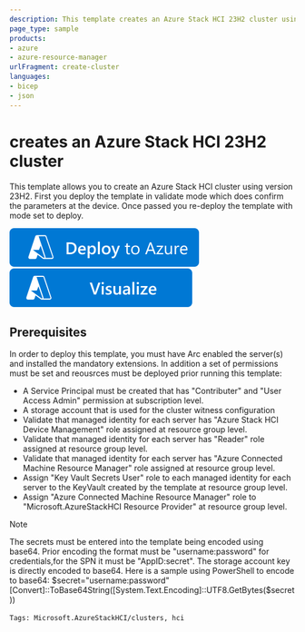 ```yaml
---
description: This template creates an Azure Stack HCI 23H2 cluster using an ARM template.
page_type: sample
products:
- azure
- azure-resource-manager
urlFragment: create-cluster
languages:
- bicep
- json
---
```


# creates an Azure Stack HCI 23H2 cluster

This template allows you to create an Azure Stack HCI cluster using version 23H2. First you deploy the template in validate mode which does confirm the parameters at the device. Once passed you re-deploy the template with mode set to deploy.

[![Deploy To Azure](https://raw.githubusercontent.com/Azure/azure-quickstart-templates/master/1-CONTRIBUTION-GUIDE/images/deploytoazure.svg?sanitize=true)](https://portal.azure.com/#create/Microsoft.Template/uri/https%3A%2F%2Fraw.githubusercontent.com%2FAzure%2Fazure-quickstart-templates%2Fmaster%2Fquickstarts%2Fmicrosoft.azurestackhci%2Fcreate-cluster%2Fazuredeploy.json)
[![Visualize](https://raw.githubusercontent.com/Azure/azure-quickstart-templates/master/1-CONTRIBUTION-GUIDE/images/visualizebutton.svg?sanitize=true)](http://armviz.io/#/?load=https%3A%2F%2Fraw.githubusercontent.com%2FAzure%2Fazure-quickstart-templates%2Fmaster%2Fquickstarts%2Fmicrosoft.azurestackhci%2Fcreate-cluster%2Fazuredeploy.json)

## Prerequisites

In order to deploy this template, you must have Arc enabled the server(s) and installed the mandatory extensions. In addition a set of permissions must be set and reousrces must be deployed prior running this template:

- A Service Principal must be created that has "Contributer" and "User Access Admin" permission at subscription level.
- A storage account that is used for the cluster witness configuration
- Validate that managed identity for each server has "Azure Stack HCI Device Management" role assigned at resource group level.
- Validate that managed identity for each server has "Reader" role assigned at resource group level.
- Validate that managed identity for each server has "Azure Connected Machine Resource Manager" role assigned at resource group level.
- Assign "Key Vault Secrets User" role to each managed identity for each server to the KeyVault created by the template at resource group level.
- Assign "Azure Connected Machine Resource Manager" role to "Microsoft.AzureStackHCI Resource Provider" at resource group level.

> [!NOTE]
> The secrets must be entered into the template being encoded using base64. Prior encoding the format must be "username:password" for credentials,for the SPN it must be "AppID:secret". The storage account key is directly encoded to base64. Here is a sample using PowerShell to encode to base64: 
$secret="username:password"
[Convert]::ToBase64String([System.Text.Encoding]::UTF8.GetBytes($secret))

`Tags: Microsoft.AzureStackHCI/clusters, hci`